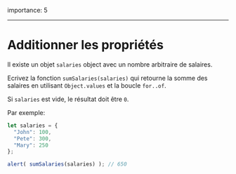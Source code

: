 importance: 5

---

# Additionner les propriétés

Il existe un objet `salaries` object avec un nombre arbitraire de salaires.

Ecrivez la fonction  `sumSalaries(salaries)` qui retourne la somme des salaires en utilisant `Object.values` et la boucle `for..of`.

Si `salaries` est vide, le résultat doit être `0`.

Par exemple:

```js
let salaries = {
  "John": 100,
  "Pete": 300,
  "Mary": 250
};

alert( sumSalaries(salaries) ); // 650
```

